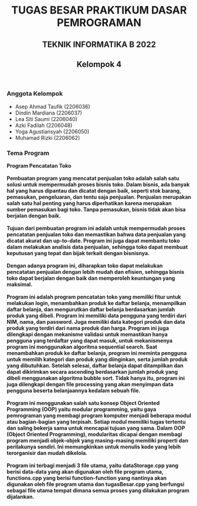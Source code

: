 <h1 align ="center"> TUGAS BESAR PRAKTIKUM DASAR PEMROGRAMAN</h1>
<h2 align = "center"> TEKNIK INFORMATIKA B 2022 </h2>
<h2 align = "center"> Kelompok 4</h2>
<br>
<h3>Anggota Kelompok</h3>
<ul>
    <li>Asep Ahmad Taufik (2206036)</li>
    <li>Dindin Mardiana (2206037)</li>
    <li>Lea Siti Saumi (2206040)</li>
    <li>Azki Fadilah (2206048)</li>
    <li>Yoga Agustiansyah (2206050)</li>
    <li>Muhamad Rizki (2206062)</li>
</ul>
<h3>Tema Program</h3>
<b>Program Pencatatan Toko<b>
<br><br>
Pembuatan program yang mencatat penjualan toko adalah salah satu solusi untuk mempermudah proses bisnis toko. Dalam bisnis, ada banyak hal yang harus dipantau dan dicatat dengan baik, seperti stok barang, pemasukan, pengeluaran, dan tentu saja penjualan. Penjualan merupakan salah satu hal penting yang harus diperhatikan karena merupakan sumber pemasukan bagi toko. Tanpa pemasukan, bisnis tidak akan bisa berjalan dengan baik. 
<br><br>
Tujuan dari pembuatan program ini adalah untuk mempermudah proses pencatatan penjualan toko dan memastikan bahwa data penjualan yang dicatat akurat dan up-to-date. Program ini juga dapat membantu toko dalam melakukan analisis data penjualan, sehingga toko dapat membuat keputusan yang tepat dan bijak terkait dengan bisnisnya. 
<br><br>
Dengan adanya program ini, diharapkan toko dapat melakukan pencatatan penjualan dengan lebih mudah dan efisien, sehingga bisnis toko dapat berjalan dengan baik dan memperoleh keuntungan yang maksimal. 
<br><br>
Program ini adalah program pencatatan toko yang memiliki fitur untuk melakukan login, menambahkan produk ke daftar belanja, menampilkan daftar belanja, dan mengurutkan daftar belanja berdasarkan jumlah produk yang dibeli. Program ini memiliki data pengguna yang terdiri dari NIM, nama, dan password. Juga memiliki data kategori produk dan data produk yang terdiri dari nama produk dan harga. Program ini juga dilengkapi dengan mekanisme validasi untuk memastikan hanya pengguna yang terdaftar yang dapat masuk, untuk mekanismenya program ini menggunakan algoritma sequential search. Saat menambahkan produk ke daftar belanja, program ini meminta pengguna untuk memilih kategori dan produk yang diinginkan, serta jumlah produk yang dibutuhkan. Setelah selesai, daftar belanja dapat ditampilkan dan dapat dikirimkan secara ascending berdasarkan jumlah produk yang dibeli menggunakan algoritma bubble sort. Tidak hanya itu, program ini juga dilengkapi dengan file processing yang akan menyimpan data pengguna beserta belanjaannya kedalam sebuah file. 
<br><br>
Program ini menggunakan salah satu konsep Object Oriented Programming (OOP) yaitu modular programming, yaitu gaya pemrograman yang membagi program komputer menjadi beberapa modul atau bagian-bagian yang terpisah. Setiap modul memiliki tugas tertentu dan saling bekerja sama untuk mencapai tujuan yang sama. Dalam OOP (Object Oriented Programming), modularitas dicapai dengan membagi program menjadi objek-objek yang masing-masing memiliki properti dan perilakunya sendiri. Ini memungkinkan untuk menulis kode yang lebih terorganisir dan mudah dikelola. 
<br><br>
Program ini terbagi menjadi 3 file utama, yaitu dataStorage.cpp yang berisi data-data yang akan digunakan oleh file program utama, functions.cpp yang berisi function-function yang nantinya akan digunakan oleh file program utama dan tugasBesar.cpp yang berfungsi sebagai file utama tempat dimana semua proses yang dilakukan program dijalankan.